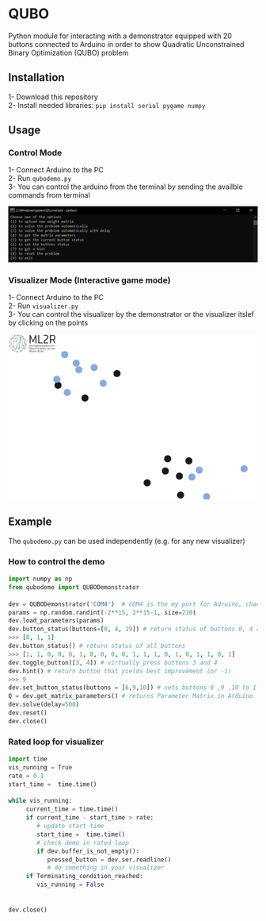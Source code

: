 # QUBO 
Python module for interacting with a demonstrator equipped with 20 buttons connected to Arduino in order to show Quadratic Unconstrained Binary Optimization (QUBO) problem 


## Installation
1- Download this repository  
2- Install needed libraries: `pip install serial pygame numpy`   



## Usage 
### Control Mode 
1- Connect Arduino to the PC   
2- Run `qubodemo.py`  
3- You can control the arduino from the terminal by sending the availble commands from terminal  
  
  
![alt text](https://github.com/Abdulaaty/qubo/blob/main/images/cmd_screenshot.png?raw=true)

### Visualizer Mode (Interactive game mode)
1- Connect Arduino to the PC   
2- Run `visualizer.py`   
3- You can control the visualizer by the demonstrator or the visualizer itslef by clicking on the points  

<img src="https://github.com/Abdulaaty/qubo/blob/main/images/visualizer_screenshot.png" width="500" height="334">

## Example
The `qubodemo.py` can be used independently (e.g. for any new visualizer) 
### How to control the demo
```python 
import numpy as np
from qubodemo import QUBODemonstrator

dev = QUBODemonstrator('COM4')  # COM4 is the my port for Adruino, change it to your port
params = np.random.randint(-2**15, 2**15-1, size=210)
dev.load_parameters(params)
dev.button_status(buttons=[0, 4, 19]) # return status of buttons 0, 4 and 19
>>> [0, 1, 1]
dev.button_status() # return status of all buttons
>>> [1, 1, 0, 0, 0, 1, 0, 0, 0, 0, 1, 1, 1, 0, 1, 0, 1, 1, 0, 1]
dev.toggle_button([3, 4]) # virtually press buttons 3 and 4
dev.hint() # return button that yields best improvement (or -1) 
>>> 9
dev.set_button_status(buttons = [6,9,10]) # sets buttons 6 ,9 ,10 to 1
Q = dev.get_matrix_parameters() # returns Parameter Matrix in Arduino
dev.solve(delay=500)
dev.reset()
dev.close()
```


### Rated loop for visualizer
```python 
import time
vis_running = True
rate = 0.1
start_time =  time.time()

while vis_running:
     current_time = time.time()
     if current_time - start_time > rate:
        # update start time
        start_time =  time.time()
        # check demo in rated loop
        if dev.buffer_is_not_empty():
           pressed_button = dev.ser.readline()
           # do something in your visualizer
     if Terminating_condition_reached: 
        vis_running = False
     

dev.close()

```




